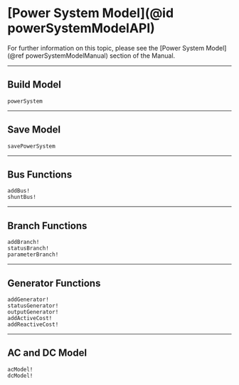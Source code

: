 # [Power System Model](@id powerSystemModelAPI)

For further information on this topic, please see the [Power System Model](@ref powerSystemModelManual) section of the Manual.

---

## Build Model
```@docs
powerSystem
```

---

## Save Model
```@docs
savePowerSystem
```

---

## Bus Functions
```@docs
addBus!
shuntBus!
```

---

## Branch Functions
```@docs
addBranch!
statusBranch!
parameterBranch!
```

---

## Generator Functions
```@docs
addGenerator!
statusGenerator!
outputGenerator!
addActiveCost!
addReactiveCost!
```

---

## AC and DC Model
```@docs
acModel!
dcModel!
```
